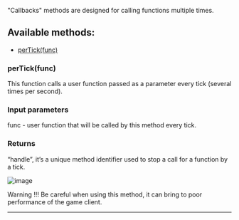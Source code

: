 "Callbacks" methods are designed for calling functions multiple times.

## Available methods:

- [perTick(func)](#perTickfunc)

### perTick(func)
This function calls a user function passed as a parameter every tick (several times per second).

### Input parameters
  func - user function that will be called by this method every tick.

### Returns
  “handle”, it’s a unique method identifier used to stop a call for a function by a tick.

![image](https://github.com/wgmods/Mods-API-Documentation/assets/167185926/f827ad4d-5aa2-4af1-ac7e-78d4f363644f)

Warning !!!
Be careful when using this method, it can bring to poor performance of the game client.

---
